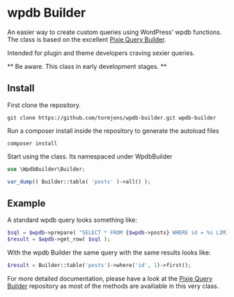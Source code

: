 # wpdb Builder

An easier way to create custom queries using WordPress' wpdb functions. The class is based on the excellent [Pixie Query Builder](https://github.com/usmanhalalit/pixie).

Intended for plugin and theme developers craving sexier queries.

** Be aware. This class in early development stages. **

## Install

First clone the repository.

```
git clone https://github.com/tormjens/wpdb-builder.git wpdb-builder
```

Run a composer install inside the repository to generate the autoload files

```
composer install
```

Start using the class. Its namespaced under WpdbBuilder

```PHP
use \WpdbBuilder\Builder;

var_dump(( Builder::table( 'posts' )->all() );
```

## Example

A standard wpdb query looks something like:
```PHP
$sql = $wpdb->prepare( "SELECT * FROM {$wpdb->posts} WHERE id = %s LIMIT 1", 1 );
$result = $wpdb->get_row( $sql );
```

With the wpdb Builder the same query with the same results looks like:
```PHP
$result = Builder::table('posts')->where('id', 1)->first();
```

For more detailed documentation, please have a look at the [Pixie Query Builder](https://github.com/usmanhalalit/pixie) repository as most of the methods are availiable in this very class.

